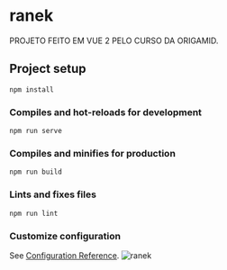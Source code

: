 # ranek
PROJETO FEITO EM VUE 2 PELO CURSO DA ORIGAMID. 

## Project setup
```
npm install
```

### Compiles and hot-reloads for development
```
npm run serve
```

### Compiles and minifies for production
```
npm run build
```

### Lints and fixes files
```
npm run lint
```

### Customize configuration
See [Configuration Reference](https://cli.vuejs.org/config/).
![ranek](https://user-images.githubusercontent.com/110705244/195151003-94813b9a-2483-4cad-afc7-e2abf427f73f.jpg)
